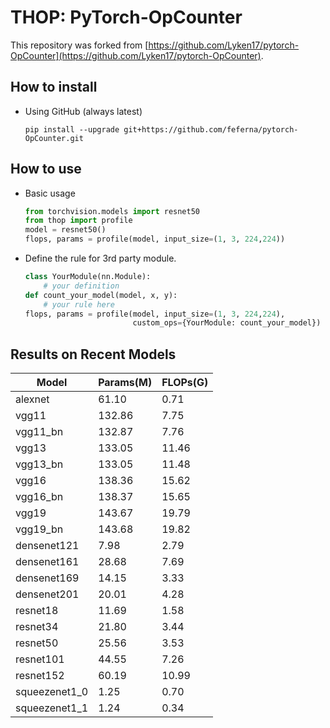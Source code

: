 # THOP: PyTorch-OpCounter

This repository was forked from [https://github.com/Lyken17/pytorch-OpCounter](https://github.com/Lyken17/pytorch-OpCounter).

## How to install 
    
* Using GitHub (always latest)
    
    `pip install --upgrade git+https://github.com/feferna/pytorch-OpCounter.git`
    
## How to use 
* Basic usage 
    ```python
    from torchvision.models import resnet50
    from thop import profile
    model = resnet50()
    flops, params = profile(model, input_size=(1, 3, 224,224))
    ```    

* Define the rule for 3rd party module.
    
    ```python
    class YourModule(nn.Module):
        # your definition
    def count_your_model(model, x, y):
        # your rule here
    flops, params = profile(model, input_size=(1, 3, 224,224), 
                            custom_ops={YourModule: count_your_model})
    ```
    
## Results on Recent Models
Model | Params(M) | FLOPs(G)
---|---|---
alexnet | 61.10 | 0.71
vgg11 | 132.86 | 7.75
vgg11_bn | 132.87 | 7.76
vgg13 | 133.05 | 11.46
vgg13_bn | 133.05 | 11.48
vgg16 | 138.36 | 15.62
vgg16_bn | 138.37 | 15.65
vgg19 | 143.67 | 19.79
vgg19_bn | 143.68 | 19.82
densenet121 | 7.98 | 2.79
densenet161 | 28.68 | 7.69
densenet169 | 14.15 | 3.33
densenet201 | 20.01 | 4.28
resnet18 | 11.69 | 1.58
resnet34 | 21.80 | 3.44
resnet50 | 25.56 | 3.53
resnet101 | 44.55 | 7.26
resnet152 | 60.19 | 10.99
squeezenet1_0 | 1.25 | 0.70
squeezenet1_1 | 1.24 | 0.34

